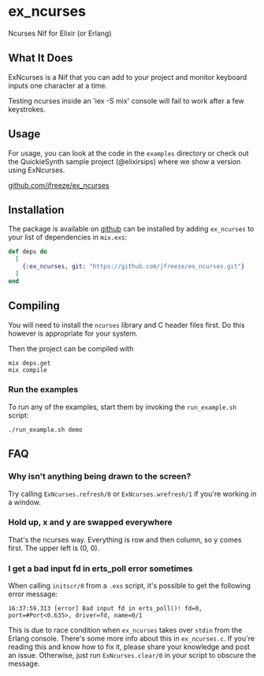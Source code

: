 # ex_ncurses
Ncurses Nif for Elixir (or Erlang)

## What It Does

ExNcurses is a Nif that you can add to your project and monitor
keyboard inputs one character at a time.

Testing ncurses inside an 'iex -S mix' console will fail to work after a few keystrokes.

## Usage

For usage, you can look at the code in the `examples` directory
or check out the QuickieSynth sample project (@elixirsips)
where we show a version using ExNcurses.

   [github.com/jfreeze/ex_ncurses](https://github.com/jfreeze/ex_ncurses)

## Installation

The package is available on [github](https://github.com/jfreeze/ex_ncurses) can be installed
by adding `ex_ncurses` to your list of dependencies in `mix.exs`:

```elixir
def deps do
  [
    {:ex_ncurses, git: "https://github.com/jfreeze/ex_ncurses.git"}
  ]
end
```

## Compiling

You will need to install the `ncurses` library and C header files first. Do this
however is appropriate for your system.

Then the project can be compiled with

    mix deps.get
    mix compile

### Run the examples

To run any of the examples, start them by invoking the `run_example.sh` script:

    ./run_example.sh demo

## FAQ

### Why isn't anything being drawn to the screen?

Try calling `ExNcurses.refresh/0` or `ExNcurses.wrefresh/1` if you're working in
a window.

### Hold up, x and y are swapped everywhere

That's the ncurses way. Everything is row and then column, so y comes first. The
upper left is (0, 0).

### I get a bad input fd in erts_poll error sometimes

When calling `initscr/0` from a `.exs` script, it's possible to get the
following error message:

```text
16:37:59.313 [error] Bad input fd in erts_poll()! fd=0, port=#Port<0.635>, driver=fd, name=0/1
```

This is due to race condition when `ex_ncurses` takes over `stdin` from the
Erlang console. There's some more info about this in `ex_ncurses.c`. If you're
reading this and know how to fix it, please share your knowledge and post an
issue. Otherwise, just run `ExNcurses.clear/0` in your script to obscure the
message.
